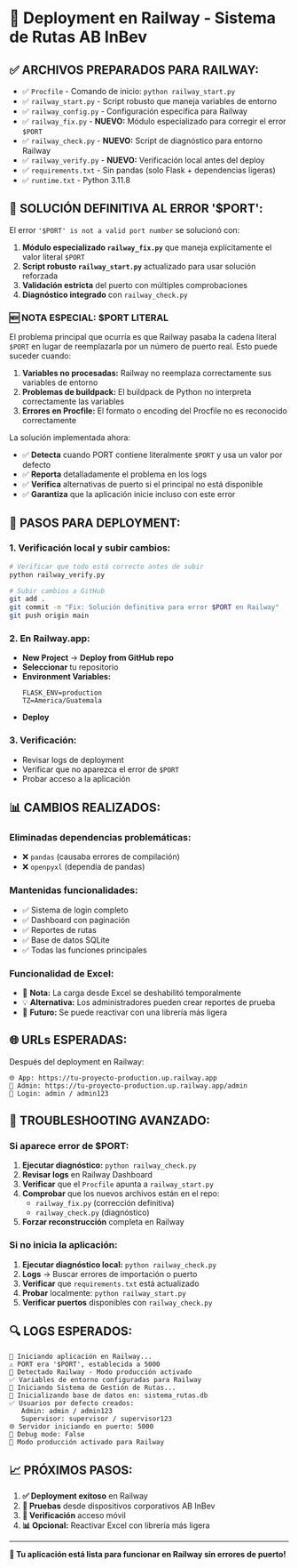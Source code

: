 # 🚂 Deployment en Railway - Sistema de Rutas AB InBev

## ✅ **ARCHIVOS PREPARADOS PARA RAILWAY:**

- ✅ `Procfile` - Comando de inicio: `python railway_start.py`
- ✅ `railway_start.py` - Script robusto que maneja variables de entorno
- ✅ `railway_config.py` - Configuración específica para Railway
- ✅ `railway_fix.py` - **NUEVO:** Módulo especializado para corregir el error `$PORT`
- ✅ `railway_check.py` - **NUEVO:** Script de diagnóstico para entorno Railway
- ✅ `railway_verify.py` - **NUEVO:** Verificación local antes del deploy
- ✅ `requirements.txt` - Sin pandas (solo Flask + dependencias ligeras)
- ✅ `runtime.txt` - Python 3.11.8

## 🔧 **SOLUCIÓN DEFINITIVA AL ERROR '$PORT':**

El error `'$PORT' is not a valid port number` se solucionó con:

1. **Módulo especializado `railway_fix.py`** que maneja explícitamente el valor literal `$PORT`
2. **Script robusto `railway_start.py`** actualizado para usar solución reforzada
3. **Validación estricta** del puerto con múltiples comprobaciones
4. **Diagnóstico integrado** con `railway_check.py`

### 🆕 **NOTA ESPECIAL: $PORT LITERAL**

El problema principal que ocurría es que Railway pasaba la cadena literal `$PORT` en lugar de reemplazarla por un número de puerto real. Esto puede suceder cuando:

1. **Variables no procesadas:** Railway no reemplaza correctamente sus variables de entorno
2. **Problemas de buildpack:** El buildpack de Python no interpreta correctamente las variables
3. **Errores en Procfile:** El formato o encoding del Procfile no es reconocido correctamente

La solución implementada ahora:

- ✅ **Detecta** cuando PORT contiene literalmente `$PORT` y usa un valor por defecto
- ✅ **Reporta** detalladamente el problema en los logs
- ✅ **Verifica** alternativas de puerto si el principal no está disponible
- ✅ **Garantiza** que la aplicación inicie incluso con este error

## 🚀 **PASOS PARA DEPLOYMENT:**

### 1. **Verificación local y subir cambios:**
```bash
# Verificar que todo está correcto antes de subir
python railway_verify.py

# Subir cambios a GitHub
git add .
git commit -m "Fix: Solución definitiva para error $PORT en Railway"
git push origin main
```

### 2. **En Railway.app:**
- **New Project** → **Deploy from GitHub repo**
- **Seleccionar** tu repositorio
- **Environment Variables:**
  ```
  FLASK_ENV=production
  TZ=America/Guatemala
  ```
- **Deploy**

### 3. **Verificación:**
- Revisar logs de deployment
- Verificar que no aparezca el error de `$PORT`
- Probar acceso a la aplicación

## 📊 **CAMBIOS REALIZADOS:**

### **Eliminadas dependencias problemáticas:**
- ❌ `pandas` (causaba errores de compilación)
- ❌ `openpyxl` (dependía de pandas)

### **Mantenidas funcionalidades:**
- ✅ Sistema de login completo
- ✅ Dashboard con paginación
- ✅ Reportes de rutas
- ✅ Base de datos SQLite
- ✅ Todas las funciones principales

### **Funcionalidad de Excel:**
- 📝 **Nota:** La carga desde Excel se deshabilitó temporalmente
- 💡 **Alternativa:** Los administradores pueden crear reportes de prueba
- 🔄 **Futuro:** Se puede reactivar con una librería más ligera

## 🌐 **URLs ESPERADAS:**

Después del deployment en Railway:
```
🌐 App: https://tu-proyecto-production.up.railway.app
🔐 Admin: https://tu-proyecto-production.up.railway.app/admin
👤 Login: admin / admin123
```

## 🐛 **TROUBLESHOOTING AVANZADO:**

### Si aparece error de $PORT:
1. **Ejecutar diagnóstico:** `python railway_check.py`
2. **Revisar logs** en Railway Dashboard
3. **Verificar** que el `Procfile` apunta a `railway_start.py`
4. **Comprobar** que los nuevos archivos están en el repo:
   * `railway_fix.py` (corrección definitiva)
   * `railway_check.py` (diagnóstico)
5. **Forzar reconstrucción** completa en Railway

### Si no inicia la aplicación:
1. **Ejecutar diagnóstico local:** `python railway_check.py`
2. **Logs** → Buscar errores de importación o puerto
3. **Verificar** que `requirements.txt` está actualizado
4. **Probar** localmente: `python railway_start.py`
5. **Verificar puertos** disponibles con `railway_check.py`

## 🔍 **LOGS ESPERADOS:**

```
🚂 Iniciando aplicación en Railway...
⚠️ PORT era '$PORT', establecida a 5000
🚂 Detectado Railway - Modo producción activado
✅ Variables de entorno configuradas para Railway
🚀 Iniciando Sistema de Gestión de Rutas...
🔄 Inicializando base de datos en: sistema_rutas.db
✅ Usuarios por defecto creados:
   Admin: admin / admin123
   Supervisor: supervisor / supervisor123
🌐 Servidor iniciando en puerto: 5000
🔧 Debug mode: False
🏢 Modo producción activado para Railway
```

## 📈 **PRÓXIMOS PASOS:**

1. **✅ Deployment exitoso** en Railway
2. **🧪 Pruebas** desde dispositivos corporativos AB InBev
3. **📱 Verificación** acceso móvil
4. **📊 Opcional:** Reactivar Excel con librería más ligera

---

**🎯 Tu aplicación está lista para funcionar en Railway sin errores de puerto!**

